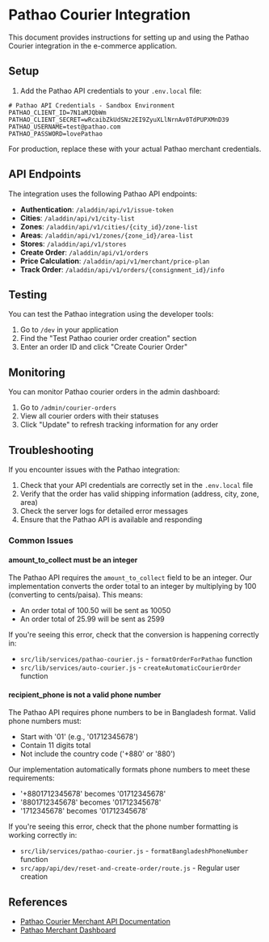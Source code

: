 # Pathao Courier Integration

This document provides instructions for setting up and using the Pathao Courier integration in the e-commerce application.

## Setup

1. Add the Pathao API credentials to your `.env.local` file:

```
# Pathao API Credentials - Sandbox Environment
PATHAO_CLIENT_ID=7N1aMJQbWm
PATHAO_CLIENT_SECRET=wRcaibZkUdSNz2EI9ZyuXLlNrnAv0TdPUPXMnD39
PATHAO_USERNAME=test@pathao.com
PATHAO_PASSWORD=lovePathao
```

For production, replace these with your actual Pathao merchant credentials.

## API Endpoints

The integration uses the following Pathao API endpoints:

- **Authentication**: `/aladdin/api/v1/issue-token`
- **Cities**: `/aladdin/api/v1/city-list`
- **Zones**: `/aladdin/api/v1/cities/{city_id}/zone-list`
- **Areas**: `/aladdin/api/v1/zones/{zone_id}/area-list`
- **Stores**: `/aladdin/api/v1/stores`
- **Create Order**: `/aladdin/api/v1/orders`
- **Price Calculation**: `/aladdin/api/v1/merchant/price-plan`
- **Track Order**: `/aladdin/api/v1/orders/{consignment_id}/info`

## Testing

You can test the Pathao integration using the developer tools:

1. Go to `/dev` in your application
2. Find the "Test Pathao courier order creation" section
3. Enter an order ID and click "Create Courier Order"

## Monitoring

You can monitor Pathao courier orders in the admin dashboard:

1. Go to `/admin/courier-orders`
2. View all courier orders with their statuses
3. Click "Update" to refresh tracking information for any order

## Troubleshooting

If you encounter issues with the Pathao integration:

1. Check that your API credentials are correctly set in the `.env.local` file
2. Verify that the order has valid shipping information (address, city, zone, area)
3. Check the server logs for detailed error messages
4. Ensure that the Pathao API is available and responding

### Common Issues

#### amount_to_collect must be an integer

The Pathao API requires the `amount_to_collect` field to be an integer. Our implementation converts the order total to an integer by multiplying by 100 (converting to cents/paisa). This means:

- An order total of 100.50 will be sent as 10050
- An order total of 25.99 will be sent as 2599

If you're seeing this error, check that the conversion is happening correctly in:
- `src/lib/services/pathao-courier.js` - `formatOrderForPathao` function
- `src/lib/services/auto-courier.js` - `createAutomaticCourierOrder` function

#### recipient_phone is not a valid phone number

The Pathao API requires phone numbers to be in Bangladesh format. Valid phone numbers must:

- Start with '01' (e.g., '01712345678')
- Contain 11 digits total
- Not include the country code ('+880' or '880')

Our implementation automatically formats phone numbers to meet these requirements:
- '+8801712345678' becomes '01712345678'
- '8801712345678' becomes '01712345678'
- '1712345678' becomes '01712345678'

If you're seeing this error, check that the phone number formatting is working correctly in:
- `src/lib/services/pathao-courier.js` - `formatBangladeshPhoneNumber` function
- `src/app/api/dev/reset-and-create-order/route.js` - Regular user creation

## References

- [Pathao Courier Merchant API Documentation](https://merchant.pathao.com/courier/developer-api)
- [Pathao Merchant Dashboard](https://merchant.pathao.com)
